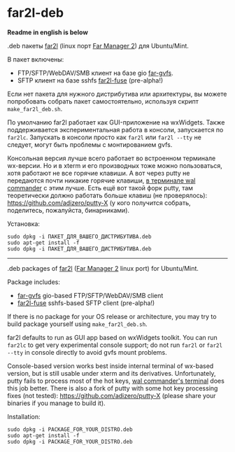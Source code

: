 # far2l-deb

**Readme in english is below**

.deb пакеты [far2l](https://github.com/elfmz/far2l) (linux порт [Far Manager 2](http://www.farmanager.com/index.php?l=ru)) для Ubuntu/Mint.

В пакет включены:
- FTP/SFTP/WebDAV/SMB клиент на базе gio [far-gvfs](https://github.com/cycleg/far-gvfs).
- SFTP клиент на базе sshfs [far2l-fuse](https://github.com/unxed/far2l-fuse) (pre-alpha!)

Если нет пакета для нужного дистрибутива или архитектуры, вы можете попробовать собрать пакет самостоятельно, используя скрипт `make_far2l_deb.sh`.

По умолчанию far2l работает как GUI-приложение на wxWidgets. Также поддерживается экспериментальная работа в консоли, запускается по `far2lc`. Запускать в консоли просто как `far2l` или `far2l --tty` не следует, могут быть проблемы с монтированием gvfs.

Консольная версия лучше всего работает во встроенном терминале wx-версии. Но и в xterm и его производных тоже можно пользоваться, хотя работают не все горячие клавиши. А вот через putty не передаются почти никакие горячие клавиши, [в терминале wal commander](http://www.wal-commander.org/home/download) с этим лучше. Есть ещё вот такой форк putty, там теоретически должно работать больше клавиш (не проверялось): https://github.com/adizero/putty-X (у кого получится собрать, поделитесь, пожалуйста, бинарниками).

Установка:
```
sudo dpkg -i ПАКЕТ_ДЛЯ_ВАШЕГО_ДИСТРИБУТИВА.deb
sudo apt-get install -f
sudo dpkg -i ПАКЕТ_ДЛЯ_ВАШЕГО_ДИСТРИБУТИВА.deb
```

---

.deb packages of [far2l](https://github.com/elfmz/far2l) ([Far Manager 2](http://www.farmanager.com/index.php?l=en) linux port) for Ubuntu/Mint.

Package includes:
- [far-gvfs](https://github.com/cycleg/far-gvfs) gio-based FTP/SFTP/WebDAV/SMB client
- [far2l-fuse](https://github.com/unxed/far2l-fuse) sshfs-based SFTP client (pre-alpha!)

If there is no package for your OS release or architecture, you may try to build package yourself using `make_far2l_deb.sh`.

far2l defaults to run as GUI app based on wxWidgets toolkit. You can run `far2lс` to get very experimental console support; do not run `far2l` or `far2l --tty` in console directly to avoid gvfs mount problems.

Console-based version works best inside internal terminal of wx-based version, but is still usable under xterm and its derivatives. Unfortunately, putty fails to process most of the hot keys, [wal commander's terminal](http://www.wal-commander.org/home/download) does this job better. There is also a fork of putty with some hot key processing fixes (not tested): https://github.com/adizero/putty-X (please share your binaries if you manage to build it).

Installation:
```
sudo dpkg -i PACKAGE_FOR_YOUR_DISTRO.deb
sudo apt-get install -f
sudo dpkg -i PACKAGE_FOR_YOUR_DISTRO.deb
```

